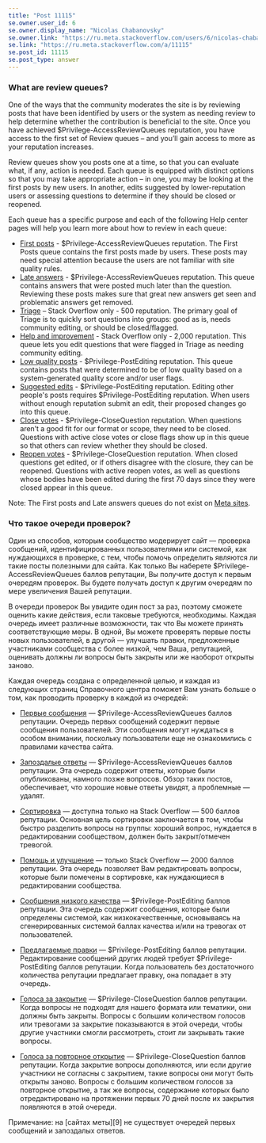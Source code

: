 ```yaml
---
title: "Post 11115"
se.owner.user_id: 6
se.owner.display_name: "Nicolas Chabanovsky"
se.owner.link: "https://ru.meta.stackoverflow.com/users/6/nicolas-chabanovsky"
se.link: "https://ru.meta.stackoverflow.com/a/11115"
se.post_id: 11115
se.post_type: answer
---
```

<h3>What are review queues?</h3>
<p>One of the ways that the community moderates the site is by reviewing posts that have been identified by users or the system as needing review to help determine whether the contribution is beneficial to the site. Once you have achieved $Privilege-AccessReviewQueues reputation, you have access to the first set of Review queues – and you’ll gain access to more as your reputation increases.</p>
<p>Review queues show you posts one at a time, so that you can evaluate what, if any, action is needed. Each queue is equipped with distinct options so that you may take appropriate action – in one, you may be looking at the first posts by new users. In another, edits suggested by lower-reputation users or assessing questions to determine if they should be closed or reopened.</p>
<p>Each queue has a specific purpose and each of the following Help center pages will help you learn more about how to review in each queue:</p>
<ul>
<li><a href="/help/review-first-posts">First posts</a> - $Privilege-AccessReviewQueues reputation. The First Posts queue contains the first posts made by users. These posts may need special attention because the users are not familiar with site quality rules.</li>
<li><a href="/help/review-late-answers">Late answers</a> - $Privilege-AccessReviewQueues reputation. This queue contains answers that were posted much later than the question. Reviewing these posts makes sure that great new answers get seen and problematic answers get removed.</li>
<li><a href="https://stackoverflow.com/help/review-triage">Triage</a> – Stack Overflow only - 500 reputation. The primary goal of Triage is to quickly sort questions into groups: good as is, needs community editing, or should be closed/flagged.</li>
<li><a href="https://stackoverflow.com/help/review-help-and-improvement">Help and improvement</a> - Stack Overflow only - 2,000 reputation. This queue lets you edit questions that were flagged in Triage as needing community editing.</li>
<li><a href="/help/review-low-quality">Low quality posts</a> - $Privilege-PostEditing reputation. This queue contains posts that were determined to be of low quality based on a system-generated quality score and/or user flags.</li>
<li><a href="/help/review-suggested-edits">Suggested edits</a> - $Privilege-PostEditing reputation. Editing other people's posts requires $Privilege-PostEditing reputation. When users without enough reputation submit an edit, their proposed changes go into this queue.</li>
<li><a href="/help/review-close">Close votes</a> - $Privilege-CloseQuestion reputation. When questions aren’t a good fit for our format or scope, they need to be closed. Questions with active close votes or close flags show up in this queue so that others can review whether they should be closed.</li>
<li><a href="/help/review-reopen">Reopen votes</a> - $Privilege-CloseQuestion reputation. When closed questions get edited, or if others disagree with the closure, they can be reopened. Questions with active reopen votes, as well as questions whose bodies have been edited during the first 70 days since they were closed appear in this queue.</li>
</ul>
<p>Note: The First posts and Late answers queues do not exist on <a href="/help/whats-meta">Meta sites</a>.</p>
<h3>Что такое очереди проверок?</h3>
<p>Один из способов, которым сообщество модерирует сайт — проверка сообщений, идентифицированных пользователями или системой, как нуждающихся в проверке, с тем, чтобы помочь определить  являются ли такие посты полезными для сайта. Как только Вы наберете $Privilege-AccessReviewQueues баллов репутации, Вы получите доступ к первым очередям проверок. Вы будете получать доступ к другим очередям по мере увеличения Вашей репутации.</p>
<p>В очереди проверок Вы увидите один пост за раз, поэтому сможете оценить какие действия, если таковые требуются, необходимы. Каждая очередь имеет различные возможности, так что Вы можете принять соответствующие меры. В одной, Вы можете проверять первые посты новых пользователей, в другой —  улучшать правки, предложенные участниками сообщества с более низкой, чем Ваша, репутацией, оценивать должны ли вопросы быть закрыты или же наоборот открыты заново.</p>
<p> Каждая очередь создана с определенной целью, и каждая из следующих страниц Справочного центра поможет Вам узнать больше о том, как проводить проверку в каждой из очередей: </p>
<ul>
<li>
<p><a href="https://ru.stackoverflow.com/help/review-first-posts">Первые сообщения</a> — $Privilege-AccessReviewQueues баллов репутации. Очередь первых сообщений содержит первые сообщения пользователей. Эти сообщения могут нуждаться в особом внимании, поскольку пользователи еще не ознакомились с правилами качества сайта.</p>
</li>
<li>
<p><a href="https://ru.stackoverflow.com/help/review-late-answers">Запоздалые ответы</a> — $Privilege-AccessReviewQueues баллов репутации. Эта очередь содержит ответы, которые были опубликованы, намного позже вопросов. Обзор таких  постов, обеспечивает, что хорошие новые ответы увидят, а проблемные — удалят.</p>
</li>
<li>
<p><a href="https://stackoverflow.com/help/review-triage">Сортировка</a> — доступна только на Stack Overflow — 500 баллов репутации. Основная цель сортировки заключается в том, чтобы быстро разделить вопросы на группы: хороший вопрос, нуждается в редактировании сообществом, должен быть закрыт/отмечен тревогой.</p>
</li>
<li>
<p><a href="https://stackoverflow.com/help/review-help-and-improvement">Помощь и улучшение</a> — только Stack Overflow — 2000 баллов репутации. Эта очередь позволяет Вам редактировать вопросы, которые были помечены в сортировке, как нуждающиеся в редактировании сообщества.</p>
</li>
<li>
<p><a href="https://ru.stackoverflow.com/help/review-low-quality">Сообщения низкого качества</a> —  $Privilege-PostEditing баллов репутации. Эта очередь содержит сообщения, которые были определены системой, как низкокачественные, основываясь на сгенерированных системой баллах качества и/или на тревогах от пользователей.</p>
</li>
<li>
<p><a href="https://ru.stackoverflow.com/help/review-suggested-edits">Предлагаемые правки</a> — $Privilege-PostEditing баллов репутации. Редактирование сообщений других людей требует $Privilege-PostEditing баллов репутации. Когда пользователь без достаточного количества репутации предлагает правку, она попадает в эту очередь.</p>
</li>
<li>
<p><a href="https://ru.stackoverflow.com/help/review-close">Голоса за закрытие</a> —  $Privilege-CloseQuestion баллов репутации. Когда вопросы не подходят для нашего формата или тематики, они должны быть закрыты. Вопросы с большим количеством голосов или тревогами за закрытие показываются в этой очереди, чтобы другие участники смогли рассмотреть, стоит ли закрывать такие вопросы.</p>
</li>
<li>
<p><a href="https://ru.stackoverflow.com/help/review-reopen">Голоса за повторное открытие</a> —  $Privilege-CloseQuestion баллов репутации. Когда закрытие вопросы дополняются, или если другие участники не согласны с закрытием, такие вопросы они могут быть открыты заново. Вопросы с большим количеством голосов за повторное открытие, а так же вопросы, содержание которых было отредактировано на протяжении первых 70 дней после их закрытия появляются в этой очереди.</p>
</li>
</ul>
<p>Примечание: на [сайтах меты][9] не существует очередей первых сообщений и запоздалых ответов.</p> 
